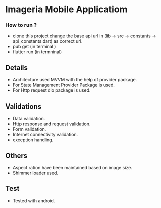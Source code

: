 # Imageria Mobile Applicatiom

### How to run ?

* clone this project change the base api url in (lib -> src -> constants -> api_constants.dart) as correct url.
* pub get (in terminal )
* flutter run (in termninal)

## Details

* Architecture used MVVM with the help of provider package.
* For State Management Provider Package is used.
* For Http request dio package is used.

## Validations

* Data validation.
* Http response and request validation.
* Form validation.
* Internet connectivity validation.
* exception handling.

## Others

* Aspect ration have been maintained based on image size.
* Shimmer loader used.

## Test

* Tested with android.



